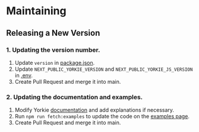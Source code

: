 # Maintaining

## Releasing a New Version

### 1. Updating the version number.

1. Update `version` in [package.json](https://github.com/yorkie-team/yorkie-team.github.io/blob/main/package.json#L36).
2. Update `NEXT_PUBLIC_YORKIE_VERSION` and `NEXT_PUBLIC_YORKIE_JS_VERSION` in [.env](https://github.com/yorkie-team/yorkie-team.github.io/blob/34e382b81029c8cfb865bc549bdfe8a4cdd884b8/.env#L2-L3).
4. Create Pull Request and merge it into main.

### 2. Updating the documentation and examples.

1. Modify Yorkie [documentation](https://github.com/yorkie-team/yorkie-team.github.io/tree/main/docs) and add explanations if necessary.
2. Run `npm run fetch:examples` to update the code on the [examples page](https://yorkie.dev/examples).
3. Create Pull Request and merge it into main.
